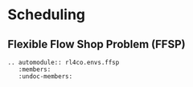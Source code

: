 # Scheduling

## Flexible Flow Shop Problem (FFSP) 

```{eval-rst}
.. automodule:: rl4co.envs.ffsp
   :members:
   :undoc-members:
```